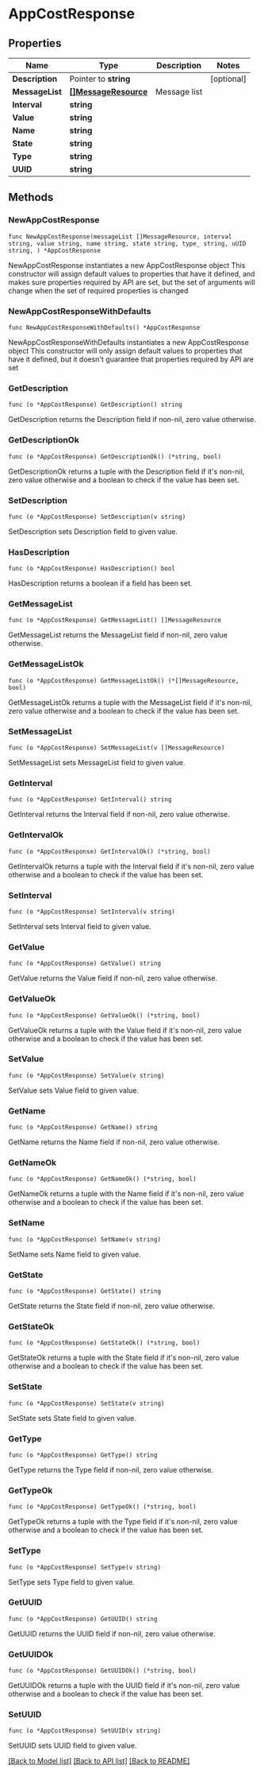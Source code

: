 # AppCostResponse

## Properties

Name | Type | Description | Notes
------------ | ------------- | ------------- | -------------
**Description** | Pointer to **string** |  | [optional] 
**MessageList** | [**[]MessageResource**](MessageResource.md) | Message list | 
**Interval** | **string** |  | 
**Value** | **string** |  | 
**Name** | **string** |  | 
**State** | **string** |  | 
**Type** | **string** |  | 
**UUID** | **string** |  | 

## Methods

### NewAppCostResponse

`func NewAppCostResponse(messageList []MessageResource, interval string, value string, name string, state string, type_ string, uUID string, ) *AppCostResponse`

NewAppCostResponse instantiates a new AppCostResponse object
This constructor will assign default values to properties that have it defined,
and makes sure properties required by API are set, but the set of arguments
will change when the set of required properties is changed

### NewAppCostResponseWithDefaults

`func NewAppCostResponseWithDefaults() *AppCostResponse`

NewAppCostResponseWithDefaults instantiates a new AppCostResponse object
This constructor will only assign default values to properties that have it defined,
but it doesn't guarantee that properties required by API are set

### GetDescription

`func (o *AppCostResponse) GetDescription() string`

GetDescription returns the Description field if non-nil, zero value otherwise.

### GetDescriptionOk

`func (o *AppCostResponse) GetDescriptionOk() (*string, bool)`

GetDescriptionOk returns a tuple with the Description field if it's non-nil, zero value otherwise
and a boolean to check if the value has been set.

### SetDescription

`func (o *AppCostResponse) SetDescription(v string)`

SetDescription sets Description field to given value.

### HasDescription

`func (o *AppCostResponse) HasDescription() bool`

HasDescription returns a boolean if a field has been set.

### GetMessageList

`func (o *AppCostResponse) GetMessageList() []MessageResource`

GetMessageList returns the MessageList field if non-nil, zero value otherwise.

### GetMessageListOk

`func (o *AppCostResponse) GetMessageListOk() (*[]MessageResource, bool)`

GetMessageListOk returns a tuple with the MessageList field if it's non-nil, zero value otherwise
and a boolean to check if the value has been set.

### SetMessageList

`func (o *AppCostResponse) SetMessageList(v []MessageResource)`

SetMessageList sets MessageList field to given value.


### GetInterval

`func (o *AppCostResponse) GetInterval() string`

GetInterval returns the Interval field if non-nil, zero value otherwise.

### GetIntervalOk

`func (o *AppCostResponse) GetIntervalOk() (*string, bool)`

GetIntervalOk returns a tuple with the Interval field if it's non-nil, zero value otherwise
and a boolean to check if the value has been set.

### SetInterval

`func (o *AppCostResponse) SetInterval(v string)`

SetInterval sets Interval field to given value.


### GetValue

`func (o *AppCostResponse) GetValue() string`

GetValue returns the Value field if non-nil, zero value otherwise.

### GetValueOk

`func (o *AppCostResponse) GetValueOk() (*string, bool)`

GetValueOk returns a tuple with the Value field if it's non-nil, zero value otherwise
and a boolean to check if the value has been set.

### SetValue

`func (o *AppCostResponse) SetValue(v string)`

SetValue sets Value field to given value.


### GetName

`func (o *AppCostResponse) GetName() string`

GetName returns the Name field if non-nil, zero value otherwise.

### GetNameOk

`func (o *AppCostResponse) GetNameOk() (*string, bool)`

GetNameOk returns a tuple with the Name field if it's non-nil, zero value otherwise
and a boolean to check if the value has been set.

### SetName

`func (o *AppCostResponse) SetName(v string)`

SetName sets Name field to given value.


### GetState

`func (o *AppCostResponse) GetState() string`

GetState returns the State field if non-nil, zero value otherwise.

### GetStateOk

`func (o *AppCostResponse) GetStateOk() (*string, bool)`

GetStateOk returns a tuple with the State field if it's non-nil, zero value otherwise
and a boolean to check if the value has been set.

### SetState

`func (o *AppCostResponse) SetState(v string)`

SetState sets State field to given value.


### GetType

`func (o *AppCostResponse) GetType() string`

GetType returns the Type field if non-nil, zero value otherwise.

### GetTypeOk

`func (o *AppCostResponse) GetTypeOk() (*string, bool)`

GetTypeOk returns a tuple with the Type field if it's non-nil, zero value otherwise
and a boolean to check if the value has been set.

### SetType

`func (o *AppCostResponse) SetType(v string)`

SetType sets Type field to given value.


### GetUUID

`func (o *AppCostResponse) GetUUID() string`

GetUUID returns the UUID field if non-nil, zero value otherwise.

### GetUUIDOk

`func (o *AppCostResponse) GetUUIDOk() (*string, bool)`

GetUUIDOk returns a tuple with the UUID field if it's non-nil, zero value otherwise
and a boolean to check if the value has been set.

### SetUUID

`func (o *AppCostResponse) SetUUID(v string)`

SetUUID sets UUID field to given value.



[[Back to Model list]](../README.md#documentation-for-models) [[Back to API list]](../README.md#documentation-for-api-endpoints) [[Back to README]](../README.md)


